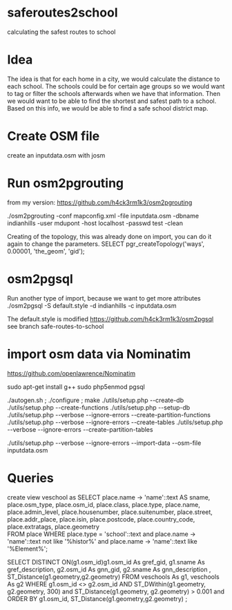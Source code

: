 saferoutes2school
=================

calculating the safest routes to school


Idea
====
The idea is that for each home in a city, we would calculate the distance to
each school. The schools could be for certain age groups so we would want to
tag or filter the schools afterwards when we have that information.
Then we would want to be able to find the shortest and safest path to a
school. Based on this info, we would be able to find a safe school district
map.

 	
Create OSM file
===============
create an inputdata.osm with josm 

Run osm2pgrouting
=================
from my version:
https://github.com/h4ck3rm1k3/osm2pgrouting

./osm2pgrouting  -conf mapconfig.xml -file inputdata.osm  -dbname indianhills -user mdupont -host localhost -passwd test -clean

Creating of the topology, this was already done on import, you can do it again
to change the parameters. 
SELECT pgr_createTopology('ways', 0.00001, 'the_geom', 'gid');


osm2pgsql
=========

Run another type of import, because we want to get more attributes
./osm2pgsql  -S default.style -d indianhills -c inputdata.osm

The default.style is modified https://github.com/h4ck3rm1k3/osm2pgsql see branch safe-routes-to-school

import osm data via Nominatim 
=============================


https://github.com/openlawrence/Nominatim

sudo apt-get install g++
sudo php5enmod pgsql
  
./autogen.sh ;  ./configure ;  make
./utils/setup.php --create-db 
./utils/setup.php --create-functions
./utils/setup.php --setup-db
./utils/setup.php  --verbose --ignore-errors --create-partition-functions
./utils/setup.php  --verbose --ignore-errors --create-tables
./utils/setup.php  --verbose --ignore-errors --create-partition-tables

./utils/setup.php  --verbose --ignore-errors --import-data --osm-file inputdata.osm 

Queries
=======

 create view veschool as SELECT place.name -> 'name'::text AS sname,
    place.osm_type,
    place.osm_id,
    place.class,
    place.type,
    place.name,
    place.admin_level,
    place.housenumber,
    place.suitenumber,
    place.street,
    place.addr_place,
    place.isin,
    place.postcode,
    place.country_code,
    place.extratags,
    place.geometry    
   FROM place
  WHERE place.type = 'school'::text
  and place.name -> 'name'::text not like '%histor%'
  and place.name -> 'name'::text  like '%Element%';


SELECT DISTINCT ON(g1.osm_id)g1.osm_id As gref_gid, g1.sname As gref_description, g2.osm_id As gnn_gid, g2.sname As gnn_description , ST_Distance(g1.geometry,g2.geometry)  FROM veschools As g1, veschools As g2  WHERE g1.osm_id <> g2.osm_id AND ST_DWithin(g1.geometry, g2.geometry, 300) and ST_Distance(g1.geometry, g2.geometry) > 0.001  and ORDER BY g1.osm_id, ST_Distance(g1.geometry,g2.geometry) ;
